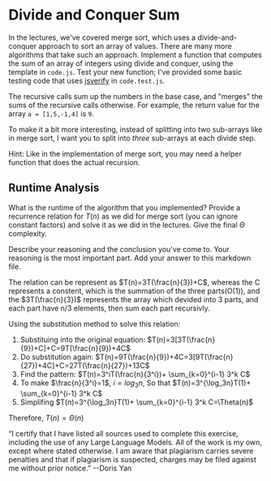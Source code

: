 # Divide and Conquer Sum

In the lectures, we've covered merge sort, which uses a divide-and-conquer
approach to sort an array of values. There are many more algorithms that take
such an approach. Implement a function that computes the sum of an array of
integers using divide and conquer, using the template in `code.js`. Test your
new function; I've provided some basic testing code that uses
[jsverify](https://jsverify.github.io/) in `code.test.js`.

The recursive calls sum up the numbers in the base case, and "merges" the sums
of the recursive calls otherwise. For example, the return value for the array `a
= [1,5,-1,4]` is `9`.

To make it a bit more interesting, instead of splitting into two sub-arrays like
in merge sort, I want you to split into *three* sub-arrays at each divide step.

Hint: Like in the implementation of merge sort, you may need a helper function
that does the actual recursion.

## Runtime Analysis

What is the runtime of the algorithm that you implemented? Provide a recurrence
relation for $T(n)$ as we did for merge sort (you can ignore constant factors)
and solve it as we did in the lectures. Give the final $\Theta$ complexity.

Describe your reasoning and the conclusion you've come to. Your reasoning is the
most important part. Add your answer to this markdown file.

The relation can be represent as $T(n)=3T(\frac{n}{3})+C$, whereas the C represents a constent, which is the summation of the three parts(O(1)), and the $3T(\frac{n}{3})$ represents the array which devided into 3 parts, and each part have n/3 elements, then sum each part recursivly.

Using the substitution method to solve this relation:
1. Substituing into the original equation: $T(n)=3[3T(\frac{n}{9})+C]+C=9T(\frac{n}{9})+4C$
2. Do substitution again: $T(n)=9T(\frac{n}{9})+4C=3[9T(\frac{n}{27})+4C]+C=27T(\frac{n}{27})+13C$
3. Find the pattern: $T(n)=3^iT(\frac{n}{3^i})+ \sum_{k=0}^{i-1} 3^k C$
4. To make $\frac{n}{3^i}=1$, $i=log_3n$, So that $T(n)=3^{\log_3n}T(1)+ \sum_{k=0}^{i-1} 3^k C$
5. Simplifing $T(n)=3^{\log_3n}T(1)+ \sum_{k=0}^{i-1} 3^k C=\Theta(n)$

Therefore, $T(n)=\Theta(n)$

“I certify that I have listed all sources used to complete this exercise, including the use of any Large Language Models. All of the work is my own, except where stated otherwise. I am aware that plagiarism carries severe penalties and that if plagiarism is suspected, charges may be filed against me without prior notice.” --Doris Yan
